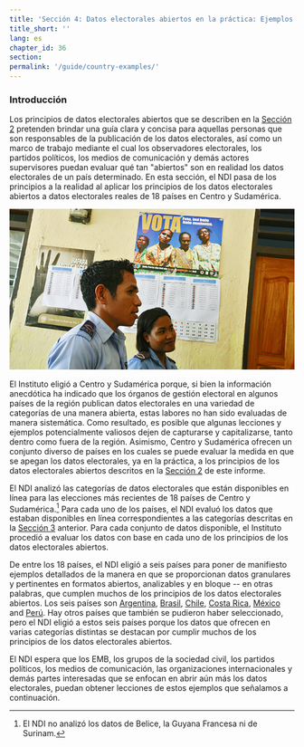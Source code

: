```yaml
---
title: 'Sección 4: Datos electorales abiertos en la práctica: Ejemplos de América Latina'
title_short: ''
lang: es
chapter_id: 36
section:
permalink: '/guide/country-examples/'
---
```


### Introducción

Los principios de datos electorales abiertos que se describen en la [Sección 2](/es/guide/principles/) pretenden brindar una guía clara y concisa para aquellas personas que son responsables de la publicación de los datos electorales, así como un marco de trabajo mediante el cual los observadores electorales, los partidos políticos, los medios de comunicación y demás actores supervisores puedan evaluar qué tan "abiertos" son en realidad los datos electorales de un país determinado. En esta sección, el NDI pasa de los principios a la realidad al aplicar los principios de los datos electorales abiertos a datos electorales reales de 18 países en Centro y Sudamérica.

![Foto tomada por la ONU, Martine Perret](/assets/images/guide/UN-Photo-Martine-Perret-408086.jpg)

El Instituto eligió a Centro y Sudamérica porque, si bien la información anecdótica ha indicado que los órganos de gestión electoral en algunos países de la región publican datos electorales en una variedad de categorías de una manera abierta, estas labores no han sido evaluadas de manera sistemática. Como resultado, es posible que algunas lecciones y ejemplos potencialmente valiosos dejen de capturarse y capitalizarse, tanto dentro como fuera de la región. Asimismo, Centro y Sudamérica ofrecen un conjunto diverso de países en los cuales se puede evaluar la medida en que se apegan los datos electorales, ya en la práctica, a los principios de los datos electorales abiertos descritos en la [Sección 2](/es/guide/principles/) de este informe.

El NDI analizó las categorías de datos electorales que están disponibles en línea para las elecciones más recientes de 18 países de Centro y Sudamérica.[^1] Para cada uno de los países, el NDI evaluó los datos que estaban disponibles en línea correspondientes a las categorías descritas en la [Sección 3](/es/guide/key-categories/) anterior. Para cada conjunto de datos disponible, el Instituto procedió a evaluar los datos con base en cada uno de los principios de los datos electorales abiertos.

De entre los 18 países, el NDI eligió a seis países para poner de manifiesto ejemplos detallados de la manera en que se proporcionan datos granulares y pertinentes en formatos abiertos, analizables y en bloque -- en otras palabras, que cumplen muchos de los principios de los datos electorales abiertos. Los seis países son [Argentina](/es/guide/country-examples/argentina/), [Brasil](/es/guide/country-examples/brazil/), [Chile](/es/guide/country-examples/chile/), [Costa Rica](/es/guide/country-examples/costa-rica/), [México](/es/guide/country-examples/mexico/) and [Perú](/es/guide/country-examples/peru/). Hay otros países que también se pudieron haber seleccionado, pero el NDI eligió a estos seis países porque los datos que ofrecen en varias categorías distintas se destacan por cumplir muchos de los principios de los datos electorales abiertos.

El NDI espera que los EMB, los grupos de la sociedad civil, los partidos políticos, los medios de comunicación, las organizaciones internacionales y demás partes interesadas que se enfocan en abrir aún más los datos electorales, puedan obtener lecciones de estos ejemplos que señalamos a continuación.

[^1]: El NDI no analizó los datos de Belice, la Guyana Francesa ni de Surinam.
